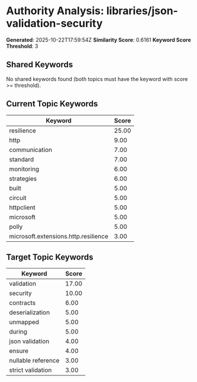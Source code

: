 # Authority Analysis: libraries/json-validation-security

**Generated**: 2025-10-22T17:59:54Z
**Similarity Score**: 0.6161
**Keyword Score Threshold**: 3

## Shared Keywords

No shared keywords found (both topics must have the keyword with score >= threshold).

## Current Topic Keywords

| Keyword | Score |
|---------|-------|
| resilience | 25.00 |
| http | 9.00 |
| communication | 7.00 |
| standard | 7.00 |
| monitoring | 6.00 |
| strategies | 6.00 |
| built | 5.00 |
| circuit | 5.00 |
| httpclient | 5.00 |
| microsoft | 5.00 |
| polly | 5.00 |
| microsoft.extensions.http.resilience | 3.00 |

## Target Topic Keywords

| Keyword | Score |
|---------|-------|
| validation | 17.00 |
| security | 10.00 |
| contracts | 6.00 |
| deserialization | 5.00 |
| unmapped | 5.00 |
| during | 5.00 |
| json validation | 4.00 |
| ensure | 4.00 |
| nullable reference | 3.00 |
| strict validation | 3.00 |

